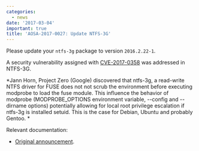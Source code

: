 ```yaml
---
categories:
  - news
date: '2017-03-04'
important: true
title: 'AOSA-2017-0027: Update NTFS-3G'
---
```



Please update your `ntfs-3g` package to version `2016.2.22-1`.

A security vulnerability assigned with  [CVE-2017-0358](https://cve.mitre.org/cgi-bin/cvename.cgi?name=CVE-2017-0358) was addressed in NTFS-3G.

*Jann Horn, Project Zero (Google) discovered that ntfs-3g, a read-write
NTFS driver for FUSE does not not scrub the environment before
executing modprobe to load the fuse module. This influence the behavior
of modprobe (MODPROBE_OPTIONS environment variable, --config and
--dirname options) potentially allowing for local root privilege
escalation if ntfs-3g is installed setuid. This is the case for Debian,
Ubuntu and probably Gentoo.
*

Relevant documentation:

- [Original announcement](http://seclists.org/oss-sec/2017/q1/259).